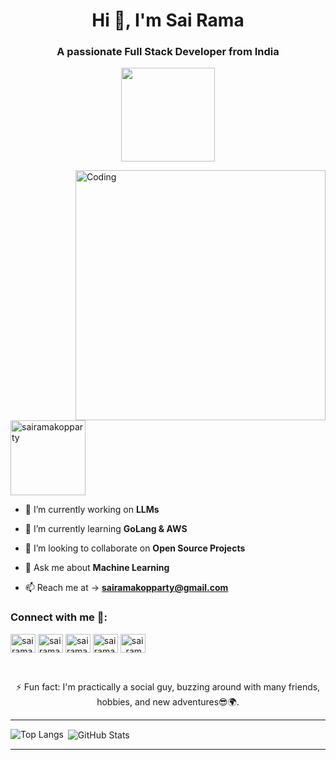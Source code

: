 <h1 align="center">Hi 👋, I'm Sai Rama</h1>
<h3 align="center">A passionate Full Stack Developer from India</h3>

<p align="center">
  <a href="https://linkedin.com/in/sairama-kopparty">
        <img src="https://img.shields.io/badge/LinkedIn-Sai%20Rama-blue?logo=linkedin&style=flat-square" width="150" />
  </a>
</p>

<img align="right" alt="Coding" width="400" src="https://cdn.dribbble.com/users/1162077/screenshots/3848914/programmer.gif">

<!--<p align="left"> <img src="https://komarev.com/ghpvc/?username=sairamakopparty&label=Profile%20views&color=0e75b6&style=flat" alt="sairamakopparty" /> </p>-->

<p align="left"> <img src="https://komarev.com/ghpvc/?username=Sai-Rama-Kopparty&label=Profile%20views&color=0e75b6&style=flat" alt="sairamakopparty" width="120" /> </p>

<!--<p align="left"> <a href="https://twitter.com/sairama_25" target="blank"><img src="https://img.shields.io/twitter/follow/sairama_25?logo=twitter&style=for-the-badge" alt="sairama_25" /></a> </p>-->

- 🔭 I’m currently working on **LLMs**

- 🌱 I’m currently learning **GoLang & AWS**

- 👯 I’m looking to collaborate on **Open Source Projects**

- 💬 Ask me about **Machine Learning**

- 📫 Reach me at -> **sairamakopparty@gmail.com**

<h3 align="left">Connect with me 🤝:</h3>
<p align="left">
<a href="https://twitter.com/sairama_25" target="blank"><img align="center" src="https://raw.githubusercontent.com/rahuldkjain/github-profile-readme-generator/master/src/images/icons/Social/twitter.svg" alt="sairama_25" height="30" width="40" /></a>
<a href="https://linkedin.com/in/sairama-kopparty" target="blank"><img align="center" src="https://raw.githubusercontent.com/rahuldkjain/github-profile-readme-generator/master/src/images/icons/Social/linked-in-alt.svg" alt="sairama-kopparty" height="30" width="40" /></a>
<a href="https://instagram.com/sairama_25" target="blank"><img align="center" src="https://raw.githubusercontent.com/rahuldkjain/github-profile-readme-generator/master/src/images/icons/Social/instagram.svg" alt="sairama_25" height="30" width="40" /></a>
<a href="https://www.hackerrank.com/sairamakopparty" target="blank"><img align="center" src="https://raw.githubusercontent.com/rahuldkjain/github-profile-readme-generator/master/src/images/icons/Social/hackerrank.svg" alt="sairamakopparty" height="30" width="40" /></a>
<a href="https://www.leetcode.com/sairama_25" target="blank"><img align="center" src="https://raw.githubusercontent.com/rahuldkjain/github-profile-readme-generator/master/src/images/icons/Social/leet-code.svg" alt="sai_rama" height="30" width="40" /></a>
</p>
<br>

<p align="center">⚡ Fun fact: I'm practically a social guy, buzzing around with many friends, hobbies, and new adventures😎🌍.</p>

---

<p><img align="left" src="https://github-readme-stats.vercel.app/api/top-langs?username=Sai-Rama-Kopparty&show_icons=true&locale=en&layout=compact&theme=vue&hide_border=true" alt="Top Langs" /></p>

<p>&nbsp;<img align="center" src="https://github-readme-stats.vercel.app/api?username=Sai-Rama-Kopparty&show_icons=true&locale=en&theme=vue&hide_border=true" alt="GitHub Stats" /></p>

---
<!--<p><img align="center" src="https://github-readme-streak-stats.herokuapp.com/?user=sairamakopparty&" alt="sairamakopparty" /></p>
<img src="https://github-readme-streak-stats.herokuapp.com/?user=sairamakopparty" alt="sairamakopparty" />>
